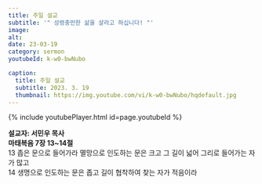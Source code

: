 ```yaml
---
title: 주일 설교
subtitle: '" 성령충만한 삶을 살라고 하십니다! "'
image: 
alt:
date: 23-03-19
category: sermon
youtubeId: k-w0-bwNubo

caption:
  title: 주일 설교
  subtitle: 2023. 3. 19
  thumbnail: https://img.youtube.com/vi/k-w0-bwNubo/hqdefault.jpg
---
```

{% include youtubePlayer.html id=page.youtubeId %}

**설교자: 서민우 목사**  
**마태복음 7장 13~14절**  
13 좁은 문으로 들어가라 멸망으로 인도하는 문은 크고 그 길이 넓어 그리로 들어가는 자가 많고  
14 생명으로 인도하는 문은 좁고 길이 협착하여 찾는 자가 적음이라
